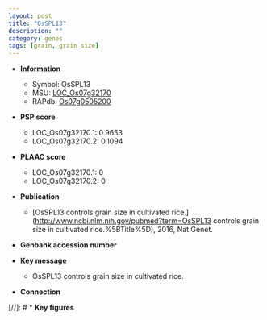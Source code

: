 ```yaml
---
layout: post
title: "OsSPL13"
description: ""
category: genes
tags: [grain, grain size]
---
```


* **Information**  
    + Symbol: OsSPL13  
    + MSU: [LOC_Os07g32170](http://rice.plantbiology.msu.edu/cgi-bin/ORF_infopage.cgi?orf=LOC_Os07g32170)  
    + RAPdb: [Os07g0505200](http://rapdb.dna.affrc.go.jp/viewer/gbrowse_details/irgsp1?name=Os07g0505200)  

* **PSP score**  
    + LOC_Os07g32170.1: 0.9653 
    + LOC_Os07g32170.2: 0.1094 

* **PLAAC score**  
    + LOC_Os07g32170.1: 0 
    + LOC_Os07g32170.2: 0 

* **Publication**  
    + [OsSPL13 controls grain size in cultivated rice.](http://www.ncbi.nlm.nih.gov/pubmed?term=OsSPL13 controls grain size in cultivated rice.%5BTitle%5D), 2016, Nat Genet.

* **Genbank accession number**  

* **Key message**  
    + OsSPL13 controls grain size in cultivated rice.

* **Connection**  

[//]: # * **Key figures**  


